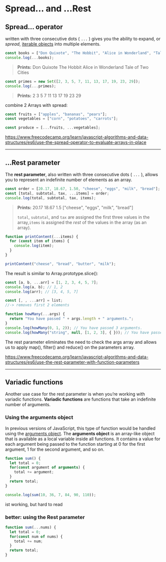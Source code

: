 # Spread... and ...Rest

## Spread... operator

written with three consecutive dots ( `...` ) gives you the ability to expand, or *spread*, [iterable objects](https://developer.mozilla.org/en-US/docs/Web/JavaScript/Guide/Iterators_and_Generators#Iterators) into multiple elements.

```js
const books = ["Don Quixote", "The Hobbit", "Alice in Wonderland", "Tale of Two Cities"];
console.log(...books);
```

> **Prints:** Don Quixote The Hobbit Alice in Wonderland Tale of Two Cities

```js
const primes = new Set([2, 3, 5, 7, 11, 13, 17, 19, 23, 29]);
console.log(...primes);
```

> **Prints:** 2 3 5 7 11 13 17 19 23 29

combine 2 Arrays with spread:

```js
const fruits = ["apples", "bananas", "pears"];
const vegetables = ["corn", "potatoes", "carrots"];

const produce = [...fruits, ...vegetables];
```

https://www.freecodecamp.org/learn/javascript-algorithms-and-data-structures/es6/use-the-spread-operator-to-evaluate-arrays-in-place	

------

## ...Rest parameter

The **rest parameter**, also written with three consecutive dots ( `...` ), allows you to represent an indefinite number of elements as an array. 

```js
const order = [20.17, 18.67, 1.50, "cheese", "eggs", "milk", "bread"];
const [total, subtotal, tax, ...items] = order;
console.log(total, subtotal, tax, items);
```

> **Prints:** 20.17 18.67 1.5 ["cheese", "eggs", "milk", "bread"]
>
> `total`, `subtotal`, and `tax` are assigned the first three values in the array,`items` is assigned the *rest* of the values in the array (as an array).



```js
function printContent(...items) {
  for (const item of items) {
    console.log(item);
  }
}

printContent("cheese", "bread", "butter", "milk");
```

The result is similar to Array.prototype.slice():

```js
const [a, b, ...arr] = [1, 2, 3, 4, 5, 7];
console.log(a, b); // 1, 2
console.log(arr); // [3, 4, 5, 7]

const [, , ...arr] = list;
//-> removes first 2 elements
```

```js
function howMany(...args) {
  return "You have passed " + args.length + " arguments.";
}
console.log(howMany(0, 1, 2)); // You have passed 3 arguments.
console.log(howMany("string", null, [1, 2, 3], { })); // You have passed 4 arguments.
```

The rest parameter eliminates the need to check the args array and allows us to apply map(), filter() and reduce() on the parameters array.

https://www.freecodecamp.org/learn/javascript-algorithms-and-data-structures/es6/use-the-rest-parameter-with-function-parameters	

------
## Variadic functions

Another use case for the rest parameter is when you’re working with variadic functions. **Variadic functions** are functions that take an indefinite number of arguments.

### Using the arguments object

In previous versions of JavaScript, this type of function would be handled using the [arguments object](https://developer.mozilla.org/en-US/docs/Web/JavaScript/Reference/Functions/arguments). The **arguments object** is an array-like object that is available as a local variable inside all functions. It contains a value for each argument being passed to the function starting at 0 for the first argument, 1 for the second argument, and so on.

```js
function sum() {
  let total = 0;  
  for(const argument of arguments) {
    total += argument;
  }
  return total;
}

console.log(sum(10, 36, 7, 84, 90, 110));
```

ist working, but hard to read

### better: using the Rest parameter

```js
function sum(...nums) {
  let total = 0;  
  for(const num of nums) {
    total += num;
  }
  return total;
}
```

